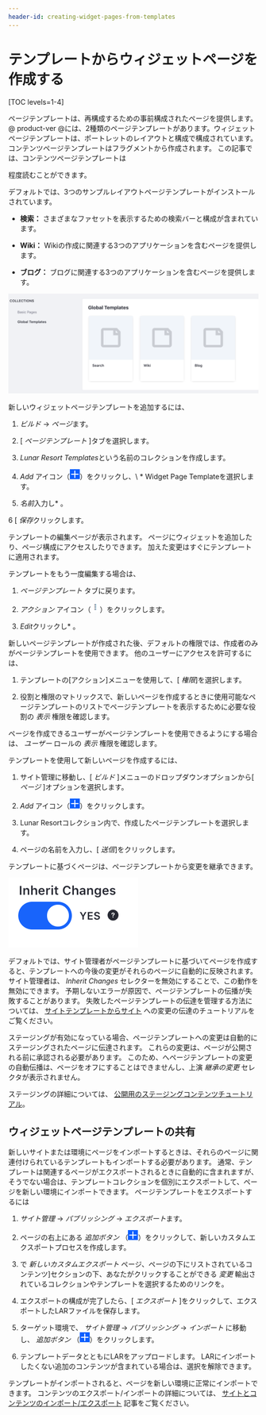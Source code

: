 ```yaml
---
header-id: creating-widget-pages-from-templates
---
```


# テンプレートからウィジェットページを作成する

[TOC levels=1-4]

ページテンプレートは、再構成するための事前構成されたページを提供します。 @ product-ver @には、2種類のページテンプレートがあります。ウィジェットページテンプレートは、ポートレットのレイアウトと構成で構成されています。 コンテンツページテンプレートはフラグメントから作成されます。 この記事</a>では、コンテンツページテンプレートは

程度読むことができます。</p> 

デフォルトでは、3つのサンプルレイアウトページテンプレートがインストールされています。

  - **検索：** さまざまなファセットを表示するための検索バーと構成が含まれています。

  - **Wiki：** Wikiの作成に関連する3つのアプリケーションを含むページを提供します。

  - **ブログ：** ブログに関連する3つのアプリケーションを含むページを提供します。

![図1：ブログページテンプレートは、検索およびWikiページテンプレートと共に既に使用できます。](../../../../../../images/default-page-templates.png)

新しいウィジェットページテンプレートを追加するには、

1.  *ビルド* → *ページ*ます。

2.  [ *ページテンプレート* ]タブを選択します。

3.  *Lunar Resort Templates*という名前のコレクションを作成します。

4.  *Add* アイコン（![Add Page Template](../../../../../../images/icon-add.png)）をクリックし、\ * Widget Page Templateを選択します。

5.  *名前*入力し* 。</p></li> 
   
   6  [ *保存*クリックします。</ol> 

テンプレートの編集ページが表示されます。 ページにウィジェットを追加したり、ページ構成にアクセスしたりできます。 加えた変更はすぐにテンプレートに適用されます。

テンプレートをもう一度編集する場合は、

1.  *ページテンプレート* タブに戻ります。

2.  *アクション* アイコン（![Actions](../../../../../../images/icon-actions.png)）をクリックします。

3.  *Edit*クリックし* 。</p></li> </ol> 
   
   新しいページテンプレートが作成された後、デフォルトの権限では、作成者のみがページテンプレートを使用できます。 他のユーザーにアクセスを許可するには、
   
   1.  テンプレートの[アクション]メニューを使用して、[ *権限*]を選択します。

2.  役割と権限のマトリックスで、新しいページを作成するときに使用可能なページテンプレートのリストでページテンプレートを表示するために必要な役割の *表示* 権限を確認します。

ページを作成できるユーザーがページテンプレートを使用できるようにする場合は、 *ユーザー* ロールの *表示* 権限を確認します。

テンプレートを使用して新しいページを作成するには、

1.  サイト管理に移動し、[ *ビルド* ]メニューのドロップダウンオプションから[ *ページ* ]オプションを選択します。

2.  *Add* アイコン（![Add Page](../../../../../../images/icon-add.png)）をクリックします。

3.  Lunar Resortコレクション内で、作成したページテンプレートを選択します。

4.  ページの名前を入力し、[ *送信*]をクリックします。

テンプレートに基づくページは、ページテンプレートから変更を継承できます。

![図2：ページテンプレートに加えられた変更を継承するかどうかを選択できます。](../../../../../../images/automatic-application-page-template-changes.png)

デフォルトでは、サイト管理者がページテンプレートに基づいてページを作成すると、テンプレートへの今後の変更がそれらのページに自動的に反映されます。 サイト管理者は、 *Inherit Changes* セレクターを無効にすることで、この動作を無効にできます。 予期しないエラーが原因で、ページテンプレートの伝播が失敗することがあります。 失敗したページテンプレートの伝達を管理する方法については、 [サイトテンプレートからサイト](/docs/7-1/user/-/knowledge_base/u/propagating-changes-from-site-templates-to-sites) への変更の伝達のチュートリアルをご覧ください。

ステージングが有効になっている場合、ページテンプレートへの変更は自動的にステージングされたページに伝達されます。 これらの変更は、ページが公開される前に承認される必要があります。 このため、へページテンプレートの変更の自動伝播は、ページをオフにすることはできませんし、上演 *継承の変更* セレクタが表示されません。

ステージングの詳細については、 [公開用のステージングコンテンツチュートリアル](/docs/7-1/user/-/knowledge_base/u/staging-content-for-publication)。



## ウィジェットページテンプレートの共有

新しいサイトまたは環境にページをインポートするときは、それらのページに関連付けられているテンプレートもインポートする必要があります。 通常、テンプレートは関連するページがエクスポートされるときに自動的に含まれますが、そうでない場合は、テンプレートコレクションを個別にエクスポートして、ページを新しい環境にインポートできます。 ページテンプレートをエクスポートするには

1.  *サイト管理* → *パブリッシング* → *エクスポート*ます。

2.  ページの右上にある *追加ボタン* （![Add](../../../../../../images/icon-add.png)）をクリックして、新しいカスタムエクスポートプロセスを作成します。

3.  で *新しいカスタムエクスポート* ページ、ページの下にリストされているコンテンツ]セクションの下、あなたがクリックすることができる *変更* 輸出されているコレクションやテンプレートを選択するためのリンクを。

4.  エクスポートの構成が完了したら、[ *エクスポート* ]をクリックして、エクスポートしたLARファイルを保存します。

5.  ターゲット環境で、 *サイト管理* → *パブリッシング* → *インポート* に移動し、 *追加ボタン* （![Add](../../../../../../images/icon-add.png)）をクリックします。

6.  テンプレートデータとともにLARをアップロードします。 LARにインポートしたくない追加のコンテンツが含まれている場合は、選択を解除できます。

テンプレートがインポートされると、ページを新しい環境に正常にインポートできます。 コンテンツのエクスポート/インポートの詳細については、 [サイトとコンテンツのインポート/エクスポート](/docs/7-1/user/-/knowledge_base/u/importing-exporting-pages-and-content) 記事をご覧ください。
